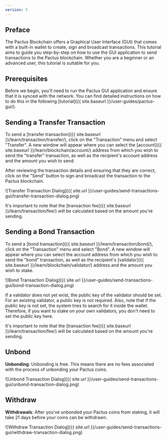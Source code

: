 ```yaml
---
version: 3
---
```


## Preface

The Pactus Blockchain offers a Graphical User Interface (GUI) that comes with a built-in wallet to create,
sign and broadcast transactions.
This tutorial aims to guide you step-by-step on how to use the GUI application to send transactions to the Pactus blockchain.
Whether you are a beginner or an advanced user, this tutorial is suitable for you.

## Prerequisites

Before we begin, you'll need to run the Pactus GUI application and ensure that it is synced with the network.
You can find detailed instructions on how to do this in the following [tutorial]({{ site.baseurl }}/user-guides/pactus-gui/).

## Sending a Transfer Transaction

To send a [transfer transaction]({{ site.baseurl }}/learn/transaction/transfer/), click on the "Transaction" menu and
select "Transfer".
A new window will appear where you can select the
[account]({{ site.baseurl }}/learn/blockchain/account/) address from which you wish to send the "transfer" transaction,
as well as the recipient's account address and the amount you wish to send.

After reviewing the transaction details and ensuring that they are correct,
click on the "Send" button to sign and broadcast the transaction to the Pactus blockchain.

![Transfer Transaction Dialog]({{ site.url }}/user-guides/send-transactions-gui/transfer-transaction-dialog.png)

It's important to note that the [transaction fee]({{ site.baseurl }}/learn/transaction/fee/)
will be calculated based on the amount you're sending.

## Sending a Bond Transaction

To send a [bond transaction]({{ site.baseurl }}/learn/transaction/bond/), click on the "Transaction" menu
and select "Bond".
A new window will appear where you can select the account address from which you wish to send the "bond" transaction,
as well as the recipient's [validator]({{ site.baseurl }}/learn/blockchain/validator/) address and
the amount you wish to stake.

![Bond Transaction Dialog]({{ site.url }}/user-guides/send-transactions-gui/bond-transaction-dialog.png)

If a validator does not yet exist, the public key of the validator should be set.
For an existing validator, a public key is not required.
Also, note that if the public key is not set, the system tries to search for it inside the wallet.
Therefore, if you want to stake on your own validators, you don't need to set the public key here.

It's important to note that the [transaction fee]({{ site.baseurl }}/learn/transaction/fee/)
will be calculated based on the amount you're sending.

## Unbond

**Unbonding**: Unbonding is free. This means there are no fees associated with the process of unbonding your Pactus coins.

![Unbond Transaction Dialog]({{ site.url }}/user-guides/send-transactions-gui/unbond-transaction-dialog.png)

## Withdraw

**Withdrawals**: After you've unbonded your Pactus coins from staking, it will take 21 days before your coins can be withdrawn.

![Withdraw Transaction Dialog]({{ site.url }}/user-guides/send-transactions-gui/withdraw-transaction-dialog.png)
